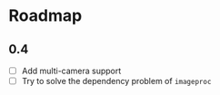 # Roadmap

## 0.4

- [ ] Add multi-camera support
- [ ] Try to solve the dependency problem of `imageproc`
